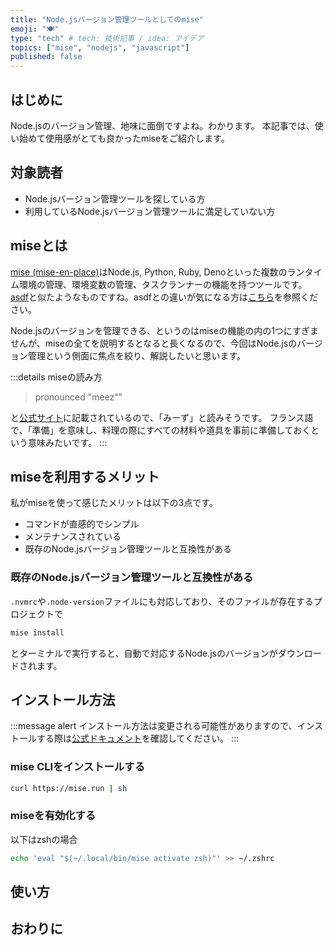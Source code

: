 ```yaml
---
title: "Node.jsバージョン管理ツールとしてのmise"
emoji: "🍽️"
type: "tech" # tech: 技術記事 / idea: アイデア
topics: ["mise", "nodejs", "javascript"]
published: false
---
```


## はじめに

Node.jsのバージョン管理、地味に面倒ですよね。わかります。
本記事では、使い始めて使用感がとても良かったmiseをご紹介します。

## 対象読者

- Node.jsバージョン管理ツールを探している方
- 利用しているNode.jsバージョン管理ツールに満足していない方

## miseとは

[mise (mise-en-place)](https://mise.jdx.dev/)はNode.js, Python, Ruby, Denoといった複数のランタイム環境の管理、環境変数の管理、タスクランナーの機能を持つツールです。
[asdf](https://asdf-vm.com/)と似たようなものですね。asdfとの違いが気になる方は[こちら](https://mise.jdx.dev/dev-tools/comparison-to-asdf.html)を参照ください。

Node.jsのバージョンを管理できる、というのはmiseの機能の内の1つにすぎませんが、miseの全てを説明するとなると長くなるので、今回はNode.jsのバージョン管理という側面に焦点を絞り、解説したいと思います。

:::details miseの読み方
> pronounced "meez""

と[公式サイト](https://mise.jdx.dev/about.html)に記載されているので、「みーず」と読みそうです。
フランス語で、「準備」を意味し、料理の際にすべての材料や道具を事前に準備しておくという意味みたいです。
:::

## miseを利用するメリット

私がmiseを使って感じたメリットは以下の3点です。

- コマンドが直感的でシンプル
- メンテナンスされている
- 既存のNode.jsバージョン管理ツールと互換性がある

### 既存のNode.jsバージョン管理ツールと互換性がある

`.nvmrc`や`.node-version`ファイルにも対応しており、そのファイルが存在するプロジェクトで

```zsh
mise install
```

とターミナルで実行すると、自動で対応するNode.jsのバージョンがダウンロードされます。

## インストール方法

:::message alert
インストール方法は変更される可能性がありますので、インストールする際は[公式ドキュメント](https://mise.jdx.dev/getting-started.html)を確認してください。
:::

### mise CLIをインストールする

```zsh
curl https://mise.run | sh
```

### miseを有効化する

以下はzshの場合

```zsh
echo 'eval "$(~/.local/bin/mise activate zsh)"' >> ~/.zshrc
```

## 使い方

## おわりに
